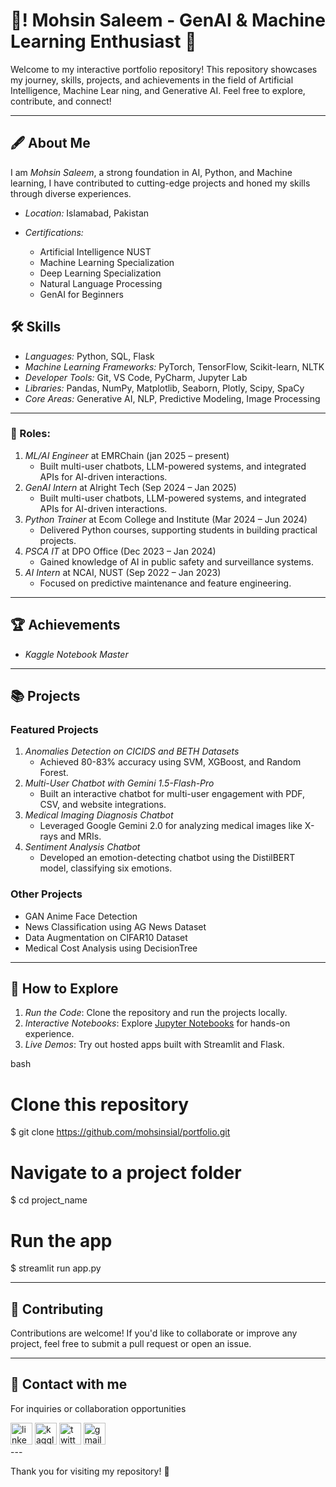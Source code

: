 # 👋! Mohsin Saleem - GenAI & Machine Learning Enthusiast 👋

Welcome to my interactive portfolio repository! This repository showcases my journey, skills, projects, and achievements in the field of Artificial Intelligence, Machine Lear ning, and Generative AI. Feel free to explore, contribute, and connect!

---

## 🖋 About Me

I am *Mohsin Saleem*, a strong foundation in AI, Python, and Machine learning, I have contributed to cutting-edge projects and honed my skills through diverse experiences.

- *Location:* Islamabad, Pakistan

- *Certifications:* 
  - Artificial Intelligence NUST
  - Machine Learning Specialization
  - Deep Learning Specialization
  - Natural Language Processing
  - GenAI for Beginners


## 🛠 Skills

- *Languages:* Python, SQL, Flask
- *Machine Learning Frameworks:* PyTorch, TensorFlow, Scikit-learn, NLTK
- *Developer Tools:* Git, VS Code, PyCharm, Jupyter Lab
- *Libraries:* Pandas, NumPy, Matplotlib, Seaborn, Plotly, Scipy, SpaCy
- *Core Areas:* Generative AI, NLP, Predictive Modeling, Image Processing

---
 
### 🚀 Roles:
1. *ML/AI Engineer* at EMRChain (jan 2025 – present)
   - Built multi-user chatbots, LLM-powered systems, and integrated APIs for AI-driven interactions. 
1. *GenAI Intern* at Alright Tech (Sep 2024 – Jan 2025)
   - Built multi-user chatbots, LLM-powered systems, and integrated APIs for AI-driven interactions.
2. *Python Trainer* at Ecom College and Institute (Mar 2024 – Jun 2024)
   - Delivered Python courses, supporting students in building practical projects.
3. *PSCA IT* at DPO Office (Dec 2023 – Jan 2024)
   - Gained knowledge of AI in public safety and surveillance systems.
4. *AI Intern* at NCAI, NUST (Sep 2022 – Jan 2023)
   - Focused on predictive maintenance and feature engineering.

---

## 🏆 Achievements

- *Kaggle Notebook Master*

---

## 📚 Projects

### Featured Projects

1. *Anomalies Detection on CICIDS and BETH Datasets*
   - Achieved 80-83% accuracy using SVM, XGBoost, and Random Forest.
2. *Multi-User Chatbot with Gemini 1.5-Flash-Pro*
   - Built an interactive chatbot for multi-user engagement with PDF, CSV, and website integrations.
3. *Medical Imaging Diagnosis Chatbot*
   - Leveraged Google Gemini 2.0 for analyzing medical images like X-rays and MRIs.
4. *Sentiment Analysis Chatbot*
   - Developed an emotion-detecting chatbot using the DistilBERT model, classifying six emotions.

### Other Projects

- GAN Anime Face Detection
- News Classification using AG News Dataset
- Data Augmentation on CIFAR10 Dataset
- Medical Cost Analysis using DecisionTree

---

## 🌟 How to Explore

1. *Run the Code*: Clone the repository and run the projects locally.
2. *Interactive Notebooks*: Explore [Jupyter Notebooks](https://www.kaggle.com/mohsinsial) for hands-on experience.
3. *Live Demos*: Try out hosted apps built with Streamlit and Flask.

bash
# Clone this repository
$ git clone https://github.com/mohsinsial/portfolio.git

# Navigate to a project folder
$ cd project_name

# Run the app
$ streamlit run app.py


---

## 🤝 Contributing

Contributions are welcome! If you'd like to collaborate or improve any project, feel free to submit a pull request or open an issue.

---

## 📩 Contact with me

For inquiries or collaboration opportunities
<div align="left">
  <a href="https://www.linkedin.com/in/mohsinsial" target="_blank"><img src="https://img.shields.io/static/v1?message=LinkedIn&logo=linkedin&label=&color=0077B5&logoColor=white&labelColor=&style=for-the-badge" height="35" alt="linkedin logo"  /></a>
  <a href="https://www.kaggle.com/mohsinsial" target="_blank"><img src="https://img.shields.io/static/v1?message=Kaggle&logo=kaggle&label=&color=20BEFF&logoColor=white&labelColor=&style=for-the-badge" height="35" alt="kaggle logo"  /></a>
  <a href="https://twitter.com/Mohsins9" target="_blank"><img src="https://img.shields.io/static/v1?message=Twitter&logo=twitter&label=&color=1DA1F2&logoColor=white&labelColor=&style=for-the-badge" height="35" alt="twitter logo"  /></a>
  <a href="mailto:mohsinsaleem@example.com"><img src="https://img.shields.io/static/v1?message=Gmail&logo=gmail&label=&color=D14836&logoColor=white&labelColor=&style=for-the-badge" height="35" alt="gmail logo"  /></a>
</div>
---

Thank you for visiting my repository! 🌟
